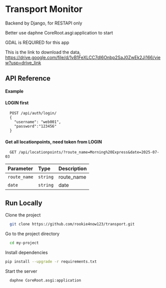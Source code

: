 
# Transport Monitor

Backend by Django, for RESTAPI only

Better use daphne CoreRoot.asgi:application to start

GDAL is REQUIRED for this app

This is the link to download the data, https://drive.google.com/file/d/1vB1FeXLCC7dl6Onbp2SaJ0ZwEk2Ji166/view?usp=drive_link



## API Reference


#### Example
#### LOGIN first

```http
  POST /api/auth/login/
  {
	"username": "web001",
	"password":"123456"
  }
```

#### Get all locationpoints, need token from LOGIN
```http
  GET /api/locationpoints/?route_name=Morning%20Express&date=2025-07-03
```

| Parameter | Type     | Description                |
| :-------- | :------- | :------------------------- |
| `route_name` | `string` | route_name |
| `date` | `string` | date |

## Run Locally

Clone the project

```bash
  git clone https://github.com/rookie4now123/transport.git
```

Go to the project directory

```bash
  cd my-project
```

Install dependencies

```bash
pip install --upgrade -r requirements.txt

```

Start the server

```bash
  daphne CoreRoot.asgi:application
```

